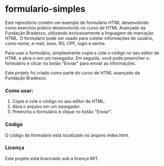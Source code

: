 # formulario-simples

Este repositório contém um exemplo de formulário HTML desenvolvido como exercício prático desenvolvido no curso de HTML Avançado da Fundação Bradesco, utilizando exclusivamente a linguagem de marcação HTML.
O formulário pode ser usado para coletar informações do usuário, como nome, e-mail, sexo, RG, CPF, login e senha.

Para usar o formulário, simplesmente copie e cole o código no seu editor de HTML e abra-o em um navegador.
Em seguida, você pode preencher o formulário e clicar no botão "Enviar" para enviar as informações.

Este projeto foi criado como parte do curso de HTML avançado da Fundação Bradesco.

<h3>Como usar:</h3>
<ol>
<li>Copie e cole o código no seu editor de HTML.</li>
<li>Abra o arquivo em um navegador.</li>
<li>Preencha o formulário e clique no botão "Enviar".</li>
</ol>

<h3>Código</h3>
O código do formulário está localizado no arquivo index.html.

<h3>Licença</h3>
Este projeto está licenciado sob a licença MIT.
